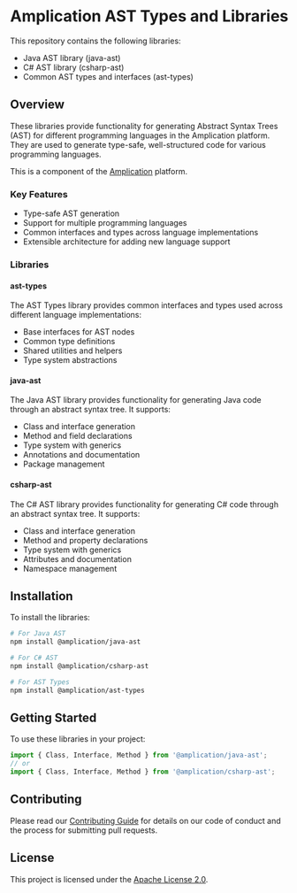 # Amplication AST Types and Libraries

This repository contains the following libraries:

- Java AST library (java-ast)
- C# AST library (csharp-ast)
- Common AST types and interfaces (ast-types)

## Overview

These libraries provide functionality for generating Abstract Syntax Trees (AST) for different programming languages in the Amplication platform. They are used to generate type-safe, well-structured code for various programming languages.

This is a component of the [Amplication](https://github.com/amplication/amplication) platform.

### Key Features

- Type-safe AST generation
- Support for multiple programming languages
- Common interfaces and types across language implementations
- Extensible architecture for adding new language support

### Libraries

#### ast-types
The AST Types library provides common interfaces and types used across different language implementations:
- Base interfaces for AST nodes
- Common type definitions
- Shared utilities and helpers
- Type system abstractions

#### java-ast
The Java AST library provides functionality for generating Java code through an abstract syntax tree. It supports:
- Class and interface generation
- Method and field declarations
- Type system with generics
- Annotations and documentation
- Package management

#### csharp-ast
The C# AST library provides functionality for generating C# code through an abstract syntax tree. It supports:
- Class and interface generation
- Method and property declarations
- Type system with generics
- Attributes and documentation
- Namespace management

## Installation

To install the libraries:

```bash
# For Java AST
npm install @amplication/java-ast

# For C# AST
npm install @amplication/csharp-ast

# For AST Types
npm install @amplication/ast-types
```

## Getting Started

To use these libraries in your project:

```typescript
import { Class, Interface, Method } from '@amplication/java-ast';
// or
import { Class, Interface, Method } from '@amplication/csharp-ast';
```

## Contributing

Please read our [Contributing Guide](CONTRIBUTING.md) for details on our code of conduct and the process for submitting pull requests.

## License

This project is licensed under the [Apache License 2.0](LICENSE). 